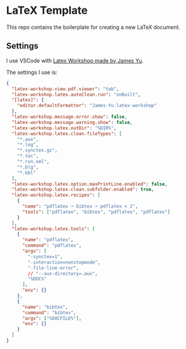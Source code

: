 # LaTeX Template

This repo contains the boilerplate for creating a new LaTeX document.

## Settings

I use VSCode with [Latex Workshop made by James Yu](https://github.com/James-Yu/LaTeX-Workshop).

The settings I use is:

```json
{
  "latex-workshop.view.pdf.viewer": "tab",
  "latex-workshop.latex.autoClean.run": "onBuilt",
  "[latex]": {
    "editor.defaultFormatter": "James-Yu.latex-workshop"
  },
  "latex-workshop.message.error.show": false,
  "latex-workshop.message.warning.show": false,
  "latex-workshop.latex.outDir": "%DIR%",
  "latex-workshop.latex.clean.fileTypes": [
    "*.aux",
    "*.log",
    "*.synctex.gz",
    "*.toc",
    "*.run.xml",
    "*.blg",
    "*.bbl"
  ],
  "latex-workshop.latex.option.maxPrintLine.enabled": false,
  "latex-workshop.latex.clean.subfolder.enabled": true,
  "latex-workshop.latex.recipes": [
    {
      "name": "pdflatex ➞ bibtex ➞ pdflatex × 2",
      "tools": ["pdflatex", "bibtex", "pdflatex", "pdflatex"]
    }
  ],
  "latex-workshop.latex.tools": [
    {
      "name": "pdflatex",
      "command": "pdflatex",
      "args": [
        "-synctex=1",
        "-interaction=nonstopmode",
        "-file-line-error",
        // "--aux-directory=.aux",
        "%DOC%"
      ],
      "env": {}
    },
    {
      "name": "bibtex",
      "command": "bibtex",
      "args": ["%DOCFILE%"],
      "env": {}
    }
  ]
}
```
